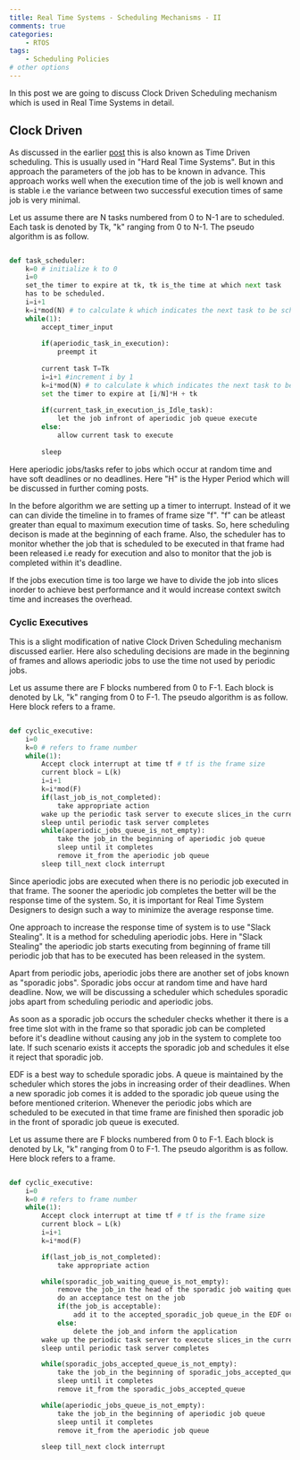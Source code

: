 ```yaml
---
title: Real Time Systems - Scheduling Mechanisms - II
comments: true
categories:
    - RTOS
tags:
    - Scheduling Policies
# other options
---
```


In this post we are going to discuss Clock Driven Scheduling mechanism which is used in Real Time Systems in detail.

## Clock Driven

As discussed in the earlier [post](https://svradityareddy.github.io/Real-Time-OS-Scheduling-Policies-part1/) this is also known as Time Driven scheduling. This is usually used in "Hard Real Time Systems". But in this approach the parameters of the job has to be known in advance. This approach works well when the execution time of the job is well known and is stable i.e the variance between two successful execution times of same job is very minimal.

Let us assume there are N tasks numbered from 0 to N-1 are to scheduled. Each task is denoted by Tk, "k" ranging from 0 to N-1. The pseudo algorithm is as follow.

``` python

def task_scheduler:
    k=0 # initialize k to 0
    i=0
    set_the timer to expire at tk, tk is_the time at which next task
    has to be scheduled.
    i=i+1
    k=i*mod(N) # to calculate k which indicates the next task to be scheduled
    while(1):
        accept_timer_input
        
        if(aperiodic_task_in_execution):
            preempt it
        
        current task T=Tk
        i=i+1 #increment i by 1
        k=i*mod(N) # to calculate k which indicates the next task to be scheduled
        set the timer to expire at [i/N]*H + tk
        
        if(current_task_in_execution_is_Idle_task):
            let the job infront of aperiodic job queue execute
        else:
            allow current task to execute
        
        sleep

```

Here aperiodic jobs/tasks refer to jobs which occur at random time and have soft deadlines or no deadlines. Here "H" is the Hyper Period which will be discussed in further coming posts.

In the before algorithm we are setting up a timer to interrupt. Instead of it we can can divide the timeline in to frames of frame size "f". "f" can be atleast greater than equal to maximum execution time of tasks. So, here scheduling decison is made at the beginning of each frame. Also, the scheduler has to monitor whether the job that is scheduled to be executed in that frame had been released i.e ready for execution and also to monitor that the job is completed within it's deadline.

If the jobs execution time is too large we have to divide the job into slices inorder to achieve best performance and it would increase context switch time and increases the overhead.

### Cyclic Executives

This is a slight modification of native Clock Driven Scheduling mechanism discussed earlier. Here also scheduling decisions are made in the beginning of frames and allows aperiodic jobs to use the time not used by periodic jobs.

Let us assume there are F blocks numbered from 0 to F-1. Each block is denoted by Lk, "k" ranging from 0 to F-1. The pseudo algorithm is as follow. Here block refers to a frame.

``` python

def cyclic_executive:
    i=0
    k=0 # refers to frame number
    while(1):
        Accept clock interrupt at time tf # tf is the frame size
        current block = L(k)
        i=i+1
        k=i*mod(F)
        if(last_job_is_not_completed):
            take appropriate action
        wake up the periodic task server to execute slices_in the current block
        sleep until periodic task server completes
        while(aperiodic_jobs_queue_is_not_empty):
            take the job_in the beginning of aperiodic job queue
            sleep until it completes
            remove it_from the aperiodic job queue 
        sleep till_next clock interrupt

```

Since aperiodic jobs are executed when there is no periodic job executed in that frame. The sooner the aperiodic job completes the better will be the response time of the system. So, it is important for Real Time System Designers to design such a way to minimize the average response time.

One approach to increase the response time of system is to use "Slack Stealing". It is a method for scheduling aperiodic jobs. Here in "Slack Stealing" the aperiodic job starts executing from beginning of frame till periodic job that has to be executed has been released in the system.

Apart from periodic jobs, aperiodic jobs there are another set of jobs known as "sporadic jobs". Sporadic jobs occur at random time and have hard deadline. Now, we will be discussing a scheduler which schedules sporadic jobs apart from scheduling periodic and aperiodic jobs.

As soon as a sporadic job occurs the scheduler checks whether it there is a free time slot with in the frame so that sporadic job can be completed before it's deadline without causing any job in the system to complete too late. If such scenario exists it accepts the sporadic job and schedules it else it reject that sporadic job.

EDF is a best way to schedule sporadic jobs. A queue is maintained by the scheduler which stores the jobs in increasing order of their deadlines. When a new sporadic job comes it is added to the sporadic job queue using the before mentioned criterion. Whenever the periodic jobs which are scheduled to be executed in that time frame are finished then sporadic job in the front of sporadic job queue is executed.

Let us assume there are F blocks numbered from 0 to F-1. Each block is denoted by Lk, "k" ranging from 0 to F-1. The pseudo algorithm is as follow. Here block refers to a frame.

``` python

def cyclic_executive:
    i=0
    k=0 # refers to frame number
    while(1):
        Accept clock interrupt at time tf # tf is the frame size
        current block = L(k)
        i=i+1
        k=i*mod(F)

        if(last_job_is_not_completed):
            take appropriate action

        while(sporadic_job_waiting_queue_is_not_empty):
            remove the job_in the head of the sporadic job waiting queue
            do an acceptance test on the job
            if(the job_is acceptable):
                add it to the accepted_sporadic_job queue_in the EDF order.
            else:
                delete the job_and inform the application
        wake up the periodic task server to execute slices_in the current block
        sleep until periodic task server completes

        while(sporadic_jobs_accepted_queue_is_not_empty):
            take the job_in the beginning of sporadic_jobs_accepted_queue
            sleep until it completes
            remove it_from the sporadic_jobs_accepted_queue 

        while(aperiodic_jobs_queue_is_not_empty):
            take the job_in the beginning of aperiodic job queue
            sleep until it completes
            remove it_from the aperiodic job queue 
            
        sleep till_next clock interrupt

```
